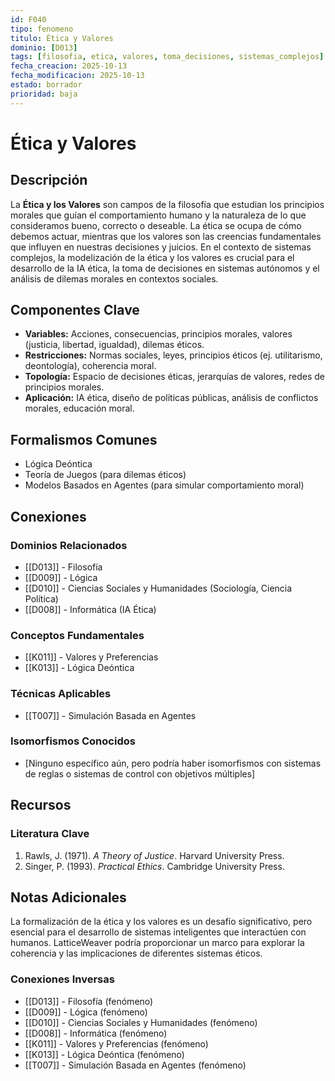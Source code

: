 ```yaml
---
id: F040
tipo: fenomeno
titulo: Ética y Valores
dominio: [D013]
tags: [filosofia, etica, valores, toma_decisiones, sistemas_complejos]
fecha_creacion: 2025-10-13
fecha_modificacion: 2025-10-13
estado: borrador
prioridad: baja
---
```


# Ética y Valores

## Descripción

La **Ética y los Valores** son campos de la filosofía que estudian los principios morales que guían el comportamiento humano y la naturaleza de lo que consideramos bueno, correcto o deseable. La ética se ocupa de cómo debemos actuar, mientras que los valores son las creencias fundamentales que influyen en nuestras decisiones y juicios. En el contexto de sistemas complejos, la modelización de la ética y los valores es crucial para el desarrollo de la IA ética, la toma de decisiones en sistemas autónomos y el análisis de dilemas morales en contextos sociales.

## Componentes Clave

- **Variables:** Acciones, consecuencias, principios morales, valores (justicia, libertad, igualdad), dilemas éticos.
- **Restricciones:** Normas sociales, leyes, principios éticos (ej. utilitarismo, deontología), coherencia moral.
- **Topología:** Espacio de decisiones éticas, jerarquías de valores, redes de principios morales.
- **Aplicación:** IA ética, diseño de políticas públicas, análisis de conflictos morales, educación moral.

## Formalismos Comunes

- Lógica Deóntica
- Teoría de Juegos (para dilemas éticos)
- Modelos Basados en Agentes (para simular comportamiento moral)

## Conexiones

### Dominios Relacionados
- [[D013]] - Filosofía
- [[D009]] - Lógica
- [[D010]] - Ciencias Sociales y Humanidades (Sociología, Ciencia Política)
- [[D008]] - Informática (IA Ética)

### Conceptos Fundamentales
- [[K011]] - Valores y Preferencias
- [[K013]] - Lógica Deóntica

### Técnicas Aplicables
- [[T007]] - Simulación Basada en Agentes

### Isomorfismos Conocidos
- [Ninguno específico aún, pero podría haber isomorfismos con sistemas de reglas o sistemas de control con objetivos múltiples]

## Recursos

### Literatura Clave
1.  Rawls, J. (1971). *A Theory of Justice*. Harvard University Press.
2.  Singer, P. (1993). *Practical Ethics*. Cambridge University Press.

## Notas Adicionales

La formalización de la ética y los valores es un desafío significativo, pero esencial para el desarrollo de sistemas inteligentes que interactúen con humanos. LatticeWeaver podría proporcionar un marco para explorar la coherencia y las implicaciones de diferentes sistemas éticos.

### Conexiones Inversas
- [[D013]] - Filosofía (fenómeno)
- [[D009]] - Lógica (fenómeno)
- [[D010]] - Ciencias Sociales y Humanidades (fenómeno)
- [[D008]] - Informática (fenómeno)
- [[K011]] - Valores y Preferencias (fenómeno)
- [[K013]] - Lógica Deóntica (fenómeno)
- [[T007]] - Simulación Basada en Agentes (fenómeno)

